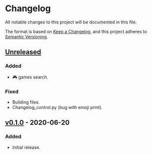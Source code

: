 # Changelog
All notable changes to this project will be documented in this file.

The format is based on [Keep a Changelog](https://keepachangelog.com/en/1.0.0/),
and this project adheres to [Semantic Versioning](https://semver.org/spec/v2.0.0.html).

## [Unreleased]
### Added
 - 🎮 games search.

### Fixed
 - Building files.
 - Changelog_control.py (bug with emoji print).

## [v0.1.0] - 2020-06-20
### Added
 - Initial release.


[Unreleased]: https://github.com/jag-k/alfred-appstorrent/compare/v0.1.0...HEAD

[v0.1.0]: https://github.com/jag-k/alfred-appstorrent/releases/tag/v0.1.0
